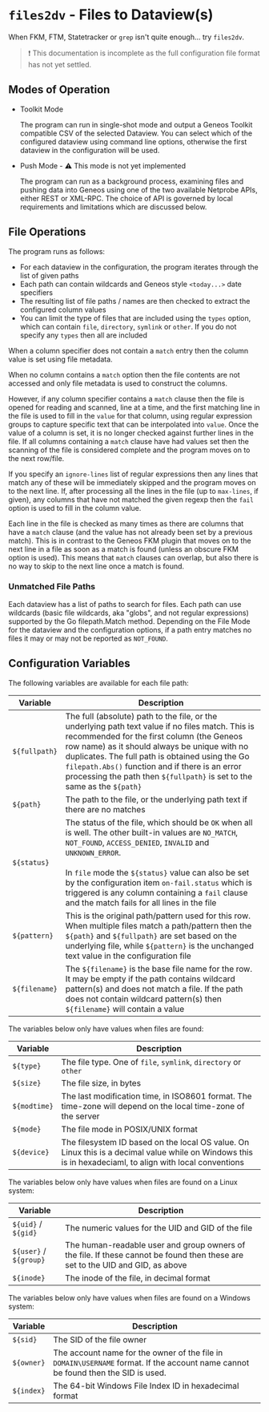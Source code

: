 # `files2dv` - Files to Dataview(s)

When FKM, FTM, Statetracker or `grep` isn't quite enough... try `files2dv`. 

> ❗ This documentation is incomplete as the full configuration file format has not yet settled.

## Modes of Operation

* Toolkit Mode

    The program can run in single-shot mode and output a Geneos Toolkit compatible CSV of the selected Dataview. You can select which of the configured dataview using command line options, otherwise the first dataview in the configuration will be used.

* Push Mode - ⚠ This mode is not yet implemented

    The program can run as a background process, examining files and pushing data into Geneos using one of the two available Netprobe APIs, either REST or XML-RPC. The choice of API is governed by local requirements and limitations which are discussed below.

## File Operations

The program runs as follows:

* For each dataview in the configuration, the program iterates through the list of given paths
* Each path can contain wildcards and Geneos style `<today...>` date specifiers
* The resulting list of file paths / names are then checked to extract the configured column values
* You can limit the type of files that are included using the `types` option, which can contain `file`, `directory`, `symlink` or `other`. If you do not specify any `types` then all are included

When a column specifier does not contain a `match` entry then the column value is set using file metadata.

When no column contains a `match` option then the file contents are not accessed and only file metadata is used to construct the columns.

However, if any column specifier contains a `match` clause then the file is opened for reading and scanned, line at a time, and the first matching line in the file is used to fill in the `value` for that column, using regular expression groups to capture specific text that can be interpolated into `value`. Once the value of a column is set, it is no longer checked against further lines in the file. If all columns containing a `match` clause have had values set then the scanning of the file is considered complete and the program moves on to the next row/file.

If you specify an `ignore-lines` list of regular expressions then any lines that match any of these will be immediately skipped and the program moves on to the next line. If, after processing all the lines in the file (up to `max-lines`, if given), any columns that have not matched the given regexp then the `fail` option is used to fill in the column value.

Each line in the file is checked as many times as there are columns that have a `match` clause (and the value has not already been set by a previous match). This is in contrast to the Geneos FKM plugin that moves on to the next line in a file as soon as a match is found (unless an obscure FKM option is used). This means that `match` clauses can overlap, but also there is no way to skip to the next line once a match is found.

### Unmatched File Paths

Each dataview has a list of paths to search for files. Each path can use wildcards (basic file wildcards, aka "globs", and not regular expressions) supported by the Go filepath.Match method. Depending on the File Mode for the dataview and the configuration options, if a path entry matches no files it may or may not be reported as `NOT_FOUND`.

## Configuration Variables

The following variables are available for each file path:

| Variable      | Description |
|---------------|-------------|
| `${fullpath}` | The full (absolute) path to the file, or the underlying path text value if no files match. This is recommended for the first column (the Geneos row name) as it should always be unique with no duplicates. The full path is obtained using the Go `filepath.Abs()` function and if there is an error processing the path then `${fullpath}` is set to the same as the `${path}` |
| `${path}`     | The path to the file, or the underlying path text if there are no matches |
| `${status}`   | The status of the file, which should be `OK` when all is well. The other built-in values are `NO_MATCH`, `NOT_FOUND`, `ACCESS_DENIED`, `INVALID` and `UNKNOWN_ERROR`.<br><br>In `file` mode the `${status}` value can also be set by the configuration item `on-fail.status` which is triggered is any column containing a `fail` clause and the match fails for all lines in the file |
| `${pattern}`  | This is the original path/pattern used for this row. When multiple files match a path/pattern then the `${path}` and `${fullpath}` are set based on the underlying file, while `${pattern}` is the unchanged text value in the configuration file |
| `${filename}` | The `${filename}` is the base file name for the row. It may be empty if the path contains wildcard pattern(s) and does not match a file. If the path does not contain wildcard pattern(s) then `${filename}` will contain a value |

The variables below only have values when files are found:

| Variable      | Description |
|---------------|-------------|
| `${type}` | The file type. One of `file`, `symlink`, `directory` or `other` |
| `${size}` | The file size, in bytes |
| `${modtime}` | The last modification time, in ISO8601 format. The time-zone will depend on the local time-zone of the server |
| `${mode}` | The file mode in POSIX/UNIX format |
| `${device}` | The filesystem ID based on the local OS value. On Linux this is a decimal value while on Windows this is in hexadeciaml, to align with local conventions |

The variables below only have values when files are found on a Linux system:

| Variable      | Description |
|---------------|-------------|
|  `${uid}` / `${gid}` | The numeric values for the UID and GID of the file |
| `${user}` / `${group}` | The human-readable user and group owners of the file. If these cannot be found then these are set to the UID and GID, as above |
| `${inode}` | The inode of the file, in decimal format |

The variables below only have values when files are found on a Windows system:

| Variable      | Description |
|---------------|-------------|
| `${sid}` | The SID of the file owner |
| `${owner}` | The account name for the owner of the file in `DOMAIN\USERNAME` format. If the account name cannot be found then the SID is used. |
| `${index}` | The 64-bit Windows File Index ID in hexadecimal format |




